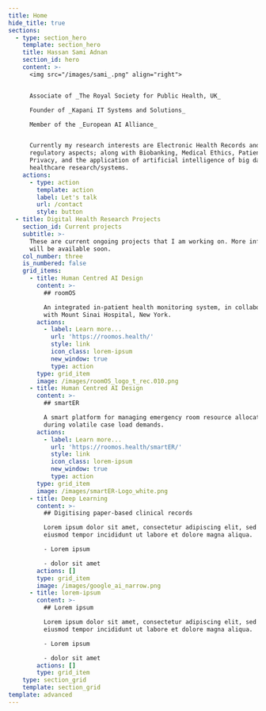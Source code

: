 ```yaml
---
title: Home
hide_title: true
sections:
  - type: section_hero
    template: section_hero
    title: Hassan Sami Adnan
    section_id: hero
    content: >-
      <img src="/images/sami_.png" align="right">


      Associate of _The Royal Society for Public Health, UK_  

      Founder of _Kapani IT Systems and Solutions_  

      Member of the _European AI Alliance_  


      Currently my research interests are Electronic Health Records and its
      regulatory aspects; along with Biobanking, Medical Ethics, Patient Data
      Privacy, and the application of artificial intelligence of big data in
      healthcare research/systems.
    actions:
      - type: action
        template: action
        label: Let's talk
        url: /contact
        style: button
  - title: Digital Health Research Projects
    section_id: Current projects
    subtitle: >-
      These are current ongoing projects that I am working on. More information
      will be available soon.
    col_number: three
    is_numbered: false
    grid_items:
      - title: Human Centred AI Design
        content: >-
          ## roomOS

          An integrated in-patient health monitoring system, in collaboration
          with Mount Sinai Hospital, New York.
        actions:
          - label: Learn more...
            url: 'https://roomos.health/'
            style: link
            icon_class: lorem-ipsum
            new_window: true
            type: action
        type: grid_item
        image: /images/roomOS_logo_t_rec.010.png
      - title: Human Centred AI Design
        content: >-
          ## smartER

          A smart platform for managing emergency room resource allocation
          during volatile case load demands.
        actions:
          - label: Learn more...
            url: 'https://roomos.health/smartER/'
            style: link
            icon_class: lorem-ipsum
            new_window: true
            type: action
        type: grid_item
        image: /images/smartER-Logo_white.png
      - title: Deep Learning
        content: >-
          ## Digitising paper-based clinical records

          Lorem ipsum dolor sit amet, consectetur adipiscing elit, sed do
          eiusmod tempor incididunt ut labore et dolore magna aliqua.

          - Lorem ipsum

          - dolor sit amet
        actions: []
        type: grid_item
        image: /images/google_ai_narrow.png
      - title: lorem-ipsum
        content: >-
          ## Lorem ipsum

          Lorem ipsum dolor sit amet, consectetur adipiscing elit, sed do
          eiusmod tempor incididunt ut labore et dolore magna aliqua.

          - Lorem ipsum

          - dolor sit amet
        actions: []
        type: grid_item
    type: section_grid
    template: section_grid
template: advanced
---
```

